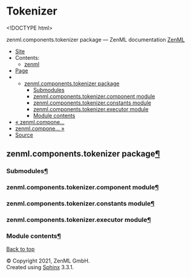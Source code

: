 # Tokenizer

&lt;!DOCTYPE html&gt;

zenml.components.tokenizer package — ZenML documentation  [ZenML](https://github.com/zenml-io/zenml/tree/0a1978e479aead878d2bc01aeba00118c228e379/docs/sphinx_docs/_build/html/index.html)

*  [Site](https://github.com/zenml-io/zenml/tree/0a1978e479aead878d2bc01aeba00118c228e379/docs/sphinx_docs/_build/html/index.html)
  * Contents:
    * [zenml](https://github.com/zenml-io/zenml/tree/0a1978e479aead878d2bc01aeba00118c228e379/docs/sphinx_docs/_build/html/modules.html)
*  [Page](zenml.components.tokenizer.md)
  * * [zenml.components.tokenizer package](zenml.components.tokenizer.md)
      * [Submodules](zenml.components.tokenizer.md#submodules)
      * [zenml.components.tokenizer.component module](zenml.components.tokenizer.md#zenml-components-tokenizer-component-module)
      * [zenml.components.tokenizer.constants module](zenml.components.tokenizer.md#zenml-components-tokenizer-constants-module)
      * [zenml.components.tokenizer.executor module](zenml.components.tokenizer.md#zenml-components-tokenizer-executor-module)
      * [Module contents](zenml.components.tokenizer.md#module-contents)
* [ « zenml.compone...](zenml.components.split_gen.md)
* [ zenml.compone... »](zenml.components.trainer.md)
*  [Source](https://github.com/zenml-io/zenml/tree/0a1978e479aead878d2bc01aeba00118c228e379/docs/sphinx_docs/_build/html/_sources/zenml.components.tokenizer.rst.txt)

## zenml.components.tokenizer package[¶](zenml.components.tokenizer.md#zenml-components-tokenizer-package)

### Submodules[¶](zenml.components.tokenizer.md#submodules)

### zenml.components.tokenizer.component module[¶](zenml.components.tokenizer.md#zenml-components-tokenizer-component-module)

### zenml.components.tokenizer.constants module[¶](zenml.components.tokenizer.md#zenml-components-tokenizer-constants-module)

### zenml.components.tokenizer.executor module[¶](zenml.components.tokenizer.md#zenml-components-tokenizer-executor-module)

### Module contents[¶](zenml.components.tokenizer.md#module-contents)

 [Back to top](zenml.components.tokenizer.md)

 © Copyright 2021, ZenML GmbH.  
 Created using [Sphinx](http://sphinx-doc.org/) 3.3.1.  


